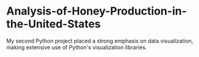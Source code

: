 # Analysis-of-Honey-Production-in-the-United-States
My second Python project placed a strong emphasis on data visualization, making extensive use of Python's visualization libraries.
